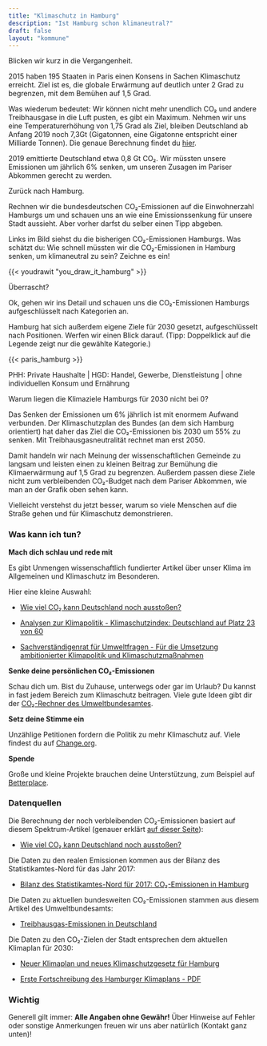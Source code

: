 ```yaml
---
title: "Klimaschutz in Hamburg"
description: "Ist Hamburg schon klimaneutral?"
draft: false
layout: "kommune"
---
```

  
Blicken wir kurz in die Vergangenheit.

2015 haben 195 Staaten in Paris einen Konsens in Sachen Klimaschutz erreicht.
Ziel ist es, die globale Erwärmung auf deutlich unter 2 Grad zu begrenzen, mit dem Bemühen auf 1,5 Grad.

Was wiederum bedeutet: Wir können nicht mehr unendlich CO₂ und andere Treibhausgase in die Luft pusten, es gibt ein Maximum.
Nehmen wir uns eine Temperaturerhöhung von 1,75 Grad als Ziel, bleiben Deutschland ab Anfang 2019 noch 7,3Gt (Gigatonnen, eine Gigatonne entspricht einer Milliarde Tonnen).
Die genaue Berechnung findet du [hier](https://scilogs.spektrum.de/klimalounge/wie-viel-co2-kann-deutschland-noch-ausstossen/).

2019 emittierte Deutschland etwa 0,8 Gt CO₂. Wir müssten unsere Emissionen um jährlich 6% senken, um unseren Zusagen im Pariser Abkommen gerecht zu werden.

Zurück nach Hamburg.

Rechnen wir die bundesdeutschen CO₂-Emissionen auf die Einwohnerzahl Hamburgs um und schauen uns an wie eine Emissionssenkung für unsere Stadt aussieht. Aber vorher darfst du selber einen Tipp abgeben.

Links im Bild siehst du die bisherigen CO₂-Emissionen Hamburgs. Was schätzt du: Wie schnell müssten wir die CO₂-Emissionen in Hamburg senken, um klimaneutral zu sein? Zeichne es ein!

{{< youdrawit "you_draw_it_hamburg" >}}

Überrascht?

Ok, gehen wir ins Detail und schauen uns die CO₂-Emissionen Hamburgs aufgeschlüsselt nach Kategorien an.

Hamburg hat sich außerdem eigene Ziele für 2030 gesetzt, aufgeschlüsselt nach Positionen. Werfen wir einen Blick darauf.
(Tipp: Doppelklick auf die Legende zeigt nur die gewählte Kategorie.)

{{< paris_hamburg >}}

PHH: Private Haushalte | HGD: Handel, Gewerbe, Dienstleistung | ohne individuellen Konsum und Ernährung

Warum liegen die Klimaziele Hamburgs für 2030 nicht bei 0? 

Das Senken der Emissionen um 6% jährlich ist mit enormem Aufwand verbunden. Der Klimaschutzplan des Bundes (an dem sich Hamburg orientiert) hat daher das Ziel die CO₂-Emissionen bis 2030 um 55% zu senken. Mit Treibhausgasneutralität rechnet man erst 2050.

Damit handeln wir nach Meinung der wissenschaftlichen Gemeinde zu langsam und leisten einen zu kleinen Beitrag zur Bemühung die Klimaerwärmung auf 1,5 Grad zu begrenzen.
Außerdem passen diese Ziele nicht zum verbleibenden CO₂-Budget nach dem Pariser Abkommen, wie man an der Grafik oben sehen kann.

Vielleicht verstehst du jetzt besser, warum so viele Menschen auf die Straße gehen und für Klimaschutz demonstrieren.

### Was kann ich tun?

**Mach dich schlau und rede mit**

Es gibt Unmengen wissenschaftlich fundierter Artikel über unser Klima im Allgemeinen und Klimaschutz im Besonderen.

Hier eine kleine Auswahl:

- [Wie viel CO₂ kann Deutschland noch ausstoßen?](https://scilogs.spektrum.de/klimalounge/wie-viel-co2-kann-deutschland-noch-ausstossen/)

- [Analysen zur Klimapolitik - Klimaschutzindex: Deutschland auf Platz 23 von 60](https://www.deutschlandfunknova.de/beitrag/klimaschutzindex-und-climate-action-tracker-deutschland-auf-rang-23)

- [Sachverständigenrat für Umweltfragen - Für die Umsetzung ambitionierter Klimapolitik und Klimaschutzmaßnahmen](https://www.umweltrat.de/SharedDocs/Downloads/DE/04_Stellungnahmen/2016_2020/2019_09_Brief_Klimakabinett.html)

**Senke deine persönlichen CO₂-Emissionen**

Schau dich um. Bist du Zuhause, unterwegs oder gar im Urlaub? Du kannst in fast jedem Bereich zum Klimaschutz beitragen.
Viele gute Ideen gibt dir der [CO₂-Rechner des Umweltbundesamtes](https://uba.co2-rechner.de/de_DE/).

<!---
**Engagiere dich**

Zum Beispiel hier:

[Fridays for Future Hamburg](https://fridaysforfuture.de/ortsgruppen/hamburg/)

[BUND Hamburg](https://www.bund-hamburg.de/themen/umweltpolitik/klimaschutz/)

[Greenpeace Hamburg](https://www.greenpeace-hamburg.de/)

[NABU Hamburg](https://hamburg.nabu.de/umwelt-und-ressourcen/klimaschutz/index.html)
-->

**Setz deine Stimme ein**

Unzählige Petitionen fordern die Politik zu mehr Klimaschutz auf. Viele findest du auf [Change.org](https://www.change.org/search?q=klimaschutz).

**Spende**

Große und kleine Projekte brauchen deine Unterstützung, zum Beispiel auf [Betterplace](https://www.betterplace.org/de/discover-projects?q=klimaschutz).

### Datenquellen

Die Berechnung der noch verbleibenden CO₂-Emissionen basiert auf diesem Spektrum-Artikel (genauer erklärt [auf dieser Seite](../../paris-limits/)):

- [Wie viel CO₂ kann Deutschland noch ausstoßen?](https://scilogs.spektrum.de/klimalounge/wie-viel-co2-kann-deutschland-noch-ausstossen/)

Die Daten zu den realen Emissionen kommen aus der Bilanz des Statistikamtes-Nord für das Jahr 2017:

- [Bilanz des Statistikamtes-Nord für 2017: CO₂-Emissionen in Hamburg](https://www.hamburg.de/co2-bilanz-hh/)

Die Daten zu aktuellen bundesweiten CO₂-Emissionen stammen aus diesem Artikel des Umweltbundesamts:

- [Treibhausgas-Emissionen in Deutschland](https://www.umweltbundesamt.de/daten/klima/treibhausgas-emissionen-in-deutschland#emissionsentwicklung-1990-bis-2017)

Die Daten zu den CO₂-Zielen der Stadt entsprechen dem aktuellen Klimaplan für 2030:

- [Neuer Klimaplan und neues Klimaschutzgesetz für Hamburg](https://www.hamburg.de/pressearchiv-fhh/13278828/2019-12-03-sk-bue-hamburger-klimaplan2019/)

- [Erste Fortschreibung des Hamburger Klimaplans - PDF](https://www.hamburg.de/contentblob/13287332/bc25a62e559c42bfaae795775ef1ab4e/data/d-erste-fortschreibung-hamburger-klimaplan.pdf)


### Wichtig

Generell gilt immer: **Alle Angaben ohne Gewähr!** Über Hinweise auf
Fehler oder sonstige Anmerkungen freuen wir uns aber natürlich (Kontakt ganz unten)!
